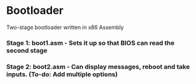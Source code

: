 # Bootloader
Two-stage bootloader written in x86 Assembly

### Stage 1: boot1.asm - Sets it up so that BIOS can read the second stage
### Stage 2: boot2.asm - Can display messages, reboot and take inputs. (To-do: Add multiple options)
